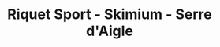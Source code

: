 ---
title: "Riquet Sport - Skimium - Serre d'Aigle"
url: /chantemerle/riquet-sport-skimium-serre-daigle/
shop: sports
---